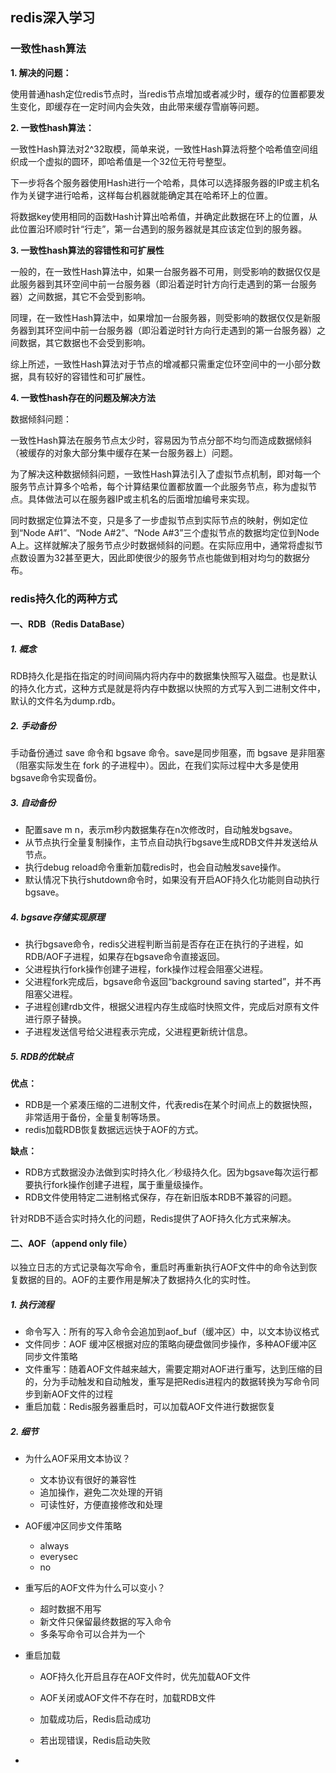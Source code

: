 ## redis深入学习

### 一致性hash算法

**1. 解决的问题：**

使用普通hash定位redis节点时，当redis节点增加或者减少时，缓存的位置都要发生变化，即缓存在一定时间内会失效，由此带来缓存雪崩等问题。

**2. 一致性hash算法：**

一致性Hash算法对2^32取模，简单来说，一致性Hash算法将整个哈希值空间组织成一个虚拟的圆环，即哈希值是一个32位无符号整型。

下一步将各个服务器使用Hash进行一个哈希，具体可以选择服务器的IP或主机名作为关键字进行哈希，这样每台机器就能确定其在哈希环上的位置。

将数据key使用相同的函数Hash计算出哈希值，并确定此数据在环上的位置，从此位置沿环顺时针“行走”，第一台遇到的服务器就是其应该定位到的服务器。

**3. 一致性hash算法的容错性和可扩展性**

一般的，在一致性Hash算法中，如果一台服务器不可用，则受影响的数据仅仅是此服务器到其环空间中前一台服务器（即沿着逆时针方向行走遇到的第一台服务器）之间数据，其它不会受到影响。

同理，在一致性Hash算法中，如果增加一台服务器，则受影响的数据仅仅是新服务器到其环空间中前一台服务器（即沿着逆时针方向行走遇到的第一台服务器）之间数据，其它数据也不会受到影响。

综上所述，一致性Hash算法对于节点的增减都只需重定位环空间中的一小部分数据，具有较好的容错性和可扩展性。

**4. 一致性hash存在的问题及解决方法**

数据倾斜问题：

一致性Hash算法在服务节点太少时，容易因为节点分部不均匀而造成数据倾斜（被缓存的对象大部分集中缓存在某一台服务器上）问题。

为了解决这种数据倾斜问题，一致性Hash算法引入了虚拟节点机制，即对每一个服务节点计算多个哈希，每个计算结果位置都放置一个此服务节点，称为虚拟节点。具体做法可以在服务器IP或主机名的后面增加编号来实现。

同时数据定位算法不变，只是多了一步虚拟节点到实际节点的映射，例如定位到“Node A#1”、“Node A#2”、“Node A#3”三个虚拟节点的数据均定位到Node A上。这样就解决了服务节点少时数据倾斜的问题。在实际应用中，通常将虚拟节点数设置为32甚至更大，因此即使很少的服务节点也能做到相对均匀的数据分布。

### redis持久化的两种方式

#### 一、RDB（Redis DataBase）

##### 1. 概念

RDB持久化是指在指定的时间间隔内将内存中的数据集快照写入磁盘。也是默认的持久化方式，这种方式是就是将内存中数据以快照的方式写入到二进制文件中，默认的文件名为dump.rdb。

##### 2. 手动备份

手动备份通过 save 命令和 bgsave 命令。save是同步阻塞，而 bgsave 是非阻塞（阻塞实际发生在 fork 的子进程中）。因此，在我们实际过程中大多是使用bgsave命令实现备份。

##### 3. 自动备份

+ 配置save m n，表示m秒内数据集存在n次修改时，自动触发bgsave。
+ 从节点执行全量复制操作，主节点自动执行bgsave生成RDB文件并发送给从节点。
+ 执行debug reload命令重新加载redis时，也会自动触发save操作。
+ 默认情况下执行shutdown命令时，如果没有开启AOF持久化功能则自动执行bgsave。

##### 4. bgsave存储实现原理

+ 执行bgsave命令，redis父进程判断当前是否存在正在执行的子进程，如RDB/AOF子进程，如果存在bgsave命令直接返回。
+ 父进程执行fork操作创建子进程，fork操作过程会阻塞父进程。
+ 父进程fork完成后，bgsave命令返回“background saving started”，并不再阻塞父进程。
+ 子进程创建rdb文件，根据父进程内存生成临时快照文件，完成后对原有文件进行原子替换。
+ 子进程发送信号给父进程表示完成，父进程更新统计信息。

##### 5. RDB的优缺点

**优点：**

+ RDB是一个紧凑压缩的二进制文件，代表redis在某个时间点上的数据快照，非常适用于备份，全量复制等场景。
+ redis加载RDB恢复数据远远快于AOF的方式。

**缺点：**

+ RDB方式数据没办法做到实时持久化／秒级持久化。因为bgsave每次运行都要执行fork操作创建子进程，属于重量级操作。
+ RDB文件使用特定二进制格式保存，存在新旧版本RDB不兼容的问题。

针对RDB不适合实时持久化的问题，Redis提供了AOF持久化方式来解决。

#### 二、AOF（append only file）

以独立日志的方式记录每次写命令，重启时再重新执行AOF文件中的命令达到恢复数据的目的。AOF的主要作用是解决了数据持久化的实时性。

##### 1. 执行流程

+ 命令写入：所有的写入命令会追加到aof_buf（缓冲区）中，以文本协议格式
+ 文件同步：AOF 缓冲区根据对应的策略向硬盘做同步操作，多种AOF缓冲区同步文件策略
+ 文件重写：随着AOF文件越来越大，需要定期对AOF进行重写，达到压缩的目的，分为手动触发和自动触发，重写是把Redis进程内的数据转换为写命令同步到新AOF文件的过程
+ 重启加载：Redis服务器重启时，可以加载AOF文件进行数据恢复

##### 2. 细节

+ 为什么AOF采用文本协议？

  + 文本协议有很好的兼容性
  + 追加操作，避免二次处理的开销
  + 可读性好，方便直接修改和处理

+ AOF缓冲区同步文件策略

  + always
  + everysec
  + no

+ 重写后的AOF文件为什么可以变小？

  + 超时数据不用写
  + 新文件只保留最终数据的写入命令
  + 多条写命令可以合并为一个

+ 重启加载

  + AOF持久化开启且存在AOF文件时，优先加载AOF文件

  + AOF关闭或AOF文件不存在时，加载RDB文件
  + 加载成功后，Redis启动成功
  + 若出现错误，Redis启动失败

+ 







